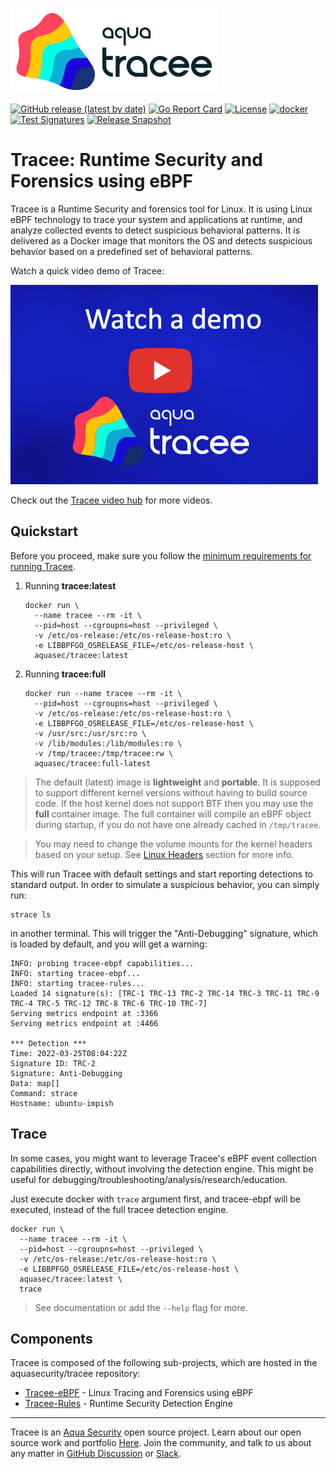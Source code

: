 ![Tracee Logo](docs/images/tracee.png)

[![GitHub release (latest by date)](https://img.shields.io/github/v/release/aquasecurity/tracee)](https://github.com/aquasecurity/tracee/releases)
[![Go Report Card](https://goreportcard.com/badge/github.com/aquasecurity/tracee)](https://goreportcard.com/report/github.com/aquasecurity/tracee)
[![License](https://img.shields.io/github/license/aquasecurity/tracee)](https://github.com/aquasecurity/tracee/blob/main/LICENSE)
[![docker](https://badgen.net/docker/pulls/aquasec/tracee)](https://hub.docker.com/r/aquasec/tracee)
[![Test Signatures](https://github.com/aquasecurity/tracee/actions/workflows/test-signatures.yaml/badge.svg)](https://github.com/aquasecurity/tracee/actions/workflows/test-signatures.yaml)
[![Release Snapshot](https://github.com/aquasecurity/tracee/actions/workflows/release-snapshot.yaml/badge.svg)](https://github.com/aquasecurity/tracee/actions/workflows/release-snapshot.yaml)

# Tracee: Runtime Security and Forensics using eBPF

Tracee is a Runtime Security and forensics tool for Linux. It is using Linux
eBPF technology to trace your system and applications at runtime, and analyze
collected events to detect suspicious behavioral patterns. It is delivered as a
Docker image that monitors the OS and detects suspicious behavior based on a
predefined set of behavioral patterns.

Watch a quick video demo of Tracee:

[![Tracee Live Demo AND Q&A](./docs/images/tracee_video_thumbnail.png)](https://youtu.be/x2_iF0KjPKs?t=2971)

Check out the [Tracee video hub](https://info.aquasec.com/ebpf-runtime-security) for more videos.

## Quickstart

Before you proceed, make sure you follow the [minimum requirements for running Tracee](./docs/install/prerequisites.md).

1. Running **tracee:latest**
   ```shell
   docker run \
     --name tracee --rm -it \
     --pid=host --cgroupns=host --privileged \
     -v /etc/os-release:/etc/os-release-host:ro \
     -e LIBBPFGO_OSRELEASE_FILE=/etc/os-release-host \
     aquasec/tracee:latest
   ```
2. Running **tracee:full**
   ```shell
   docker run --name tracee --rm -it \
     --pid=host --cgroupns=host --privileged \
     -v /etc/os-release:/etc/os-release-host:ro \
     -e LIBBPFGO_OSRELEASE_FILE=/etc/os-release-host \
     -v /usr/src:/usr/src:ro \
     -v /lib/modules:/lib/modules:ro \
     -v /tmp/tracee:/tmp/tracee:rw \
     aquasec/tracee:full-latest
   ```

> The default (latest) image is **lightweight** and **portable**. It is
> supposed to support different kernel versions without having to build source
> code. If the host kernel does not support BTF then you may use the **full**
> container image. The full container will compile an eBPF object during
> startup, if you do not have one already cached in `/tmp/tracee`.

> You may need to change the volume mounts for the kernel headers based on your
> setup. See [Linux Headers](./docs/install/headers.md) section for more info.

This will run Tracee with default settings and start reporting detections to
standard output. In order to simulate a suspicious behavior, you can simply
run:

```
strace ls
```

in another terminal. This will trigger the "Anti-Debugging" signature, which is
loaded by default, and you will get a warning:

```
INFO: probing tracee-ebpf capabilities...
INFO: starting tracee-ebpf...
INFO: starting tracee-rules...
Loaded 14 signature(s): [TRC-1 TRC-13 TRC-2 TRC-14 TRC-3 TRC-11 TRC-9 TRC-4 TRC-5 TRC-12 TRC-8 TRC-6 TRC-10 TRC-7]
Serving metrics endpoint at :3366
Serving metrics endpoint at :4466

*** Detection ***
Time: 2022-03-25T08:04:22Z
Signature ID: TRC-2
Signature: Anti-Debugging
Data: map[]
Command: strace
Hostname: ubuntu-impish
```

## Trace

In some cases, you might want to leverage Tracee's eBPF event collection
capabilities directly, without involving the detection engine. This might be
useful for debugging/troubleshooting/analysis/research/education.

Just execute docker with `trace` argument first, and tracee-ebpf will be
executed, instead of the full tracee detection engine.

```shell
docker run \
  --name tracee --rm -it \
  --pid=host --cgroupns=host --privileged \
  -v /etc/os-release:/etc/os-release-host:ro \
  -e LIBBPFGO_OSRELEASE_FILE=/etc/os-release-host \
  aquasec/tracee:latest \
  trace
```

> See documentation or add the `--help` flag for more.

## Components

Tracee is composed of the following sub-projects, which are hosted in the
aquasecurity/tracee repository:

- [Tracee-eBPF] - Linux Tracing and Forensics using eBPF
- [Tracee-Rules] - Runtime Security Detection Engine

---

Tracee is an [Aqua Security] open source project.
Learn about our open source work and portfolio [Here].
Join the community, and talk to us about any matter in [GitHub Discussion] or [Slack].

[Tracee-eBPF]: https://github.com/aquasecurity/tracee/tree/main/cmd/tracee-ebpf
[Tracee-Rules]: https://github.com/aquasecurity/tracee/tree/main/cmd/tracee-rules

[Aqua Security]: https://aquasec.com
[GitHub Discussion]: https://github.com/aquasecurity/tracee/discussions
[Slack]: https://slack.aquasec.com
[Here]: https://www.aquasec.com/products/open-source-projects/
